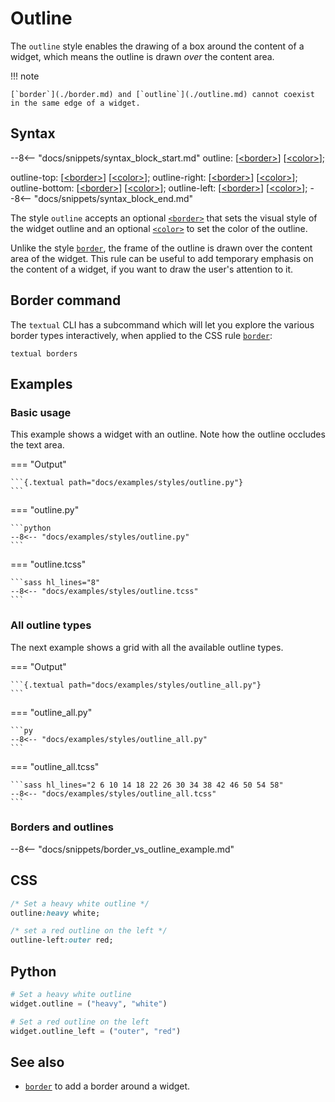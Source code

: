 # Outline

The `outline` style enables the drawing of a box around the content of a widget, which means the outline is drawn _over_ the content area.

!!! note

    [`border`](./border.md) and [`outline`](./outline.md) cannot coexist in the same edge of a widget.

## Syntax

--8<-- "docs/snippets/syntax_block_start.md"
outline: [<a href="../../css_types/border">&lt;border&gt;</a>] [<a href="../../css_types/color">&lt;color&gt;</a>];

outline-top: [<a href="../../css_types/border">&lt;border&gt;</a>] [<a href="../../css_types/color">&lt;color&gt;</a>];
outline-right: [<a href="../../css_types/border">&lt;border&gt;</a>] [<a href="../../css_types/color">&lt;color&gt;</a>];
outline-bottom: [<a href="../../css_types/border">&lt;border&gt;</a>] [<a href="../../css_types/color">&lt;color&gt;</a>];
outline-left: [<a href="../../css_types/border">&lt;border&gt;</a>] [<a href="../../css_types/color">&lt;color&gt;</a>];
--8<-- "docs/snippets/syntax_block_end.md"

The style `outline` accepts an optional [`<border>`](../css_types/border.md) that sets the visual style of the widget outline and an optional [`<color>`](../css_types/color.md) to set the color of the outline.

Unlike the style [`border`](./border.md), the frame of the outline is drawn over the content area of the widget.
This rule can be useful to add temporary emphasis on the content of a widget, if you want to draw the user's attention to it.

## Border command

The `textual` CLI has a subcommand which will let you explore the various border types interactively, when applied to the CSS rule [`border`](../styles/border.md):

```
textual borders
```

## Examples

### Basic usage

This example shows a widget with an outline.
Note how the outline occludes the text area.

=== "Output"

    ```{.textual path="docs/examples/styles/outline.py"}
    ```

=== "outline.py"

    ```python
    --8<-- "docs/examples/styles/outline.py"
    ```

=== "outline.tcss"

    ```sass hl_lines="8"
    --8<-- "docs/examples/styles/outline.tcss"
    ```

### All outline types

The next example shows a grid with all the available outline types.

=== "Output"

    ```{.textual path="docs/examples/styles/outline_all.py"}
    ```

=== "outline_all.py"

    ```py
    --8<-- "docs/examples/styles/outline_all.py"
    ```

=== "outline_all.tcss"

    ```sass hl_lines="2 6 10 14 18 22 26 30 34 38 42 46 50 54 58"
    --8<-- "docs/examples/styles/outline_all.tcss"
    ```

### Borders and outlines

--8<-- "docs/snippets/border_vs_outline_example.md"

## CSS

```sass
/* Set a heavy white outline */
outline:heavy white;

/* set a red outline on the left */
outline-left:outer red;
```

## Python

```python
# Set a heavy white outline
widget.outline = ("heavy", "white")

# Set a red outline on the left
widget.outline_left = ("outer", "red")
```

## See also

 - [`border`](./border.md) to add a border around a widget.
